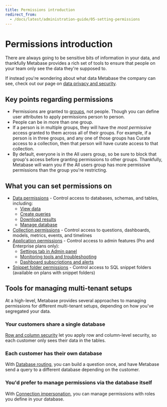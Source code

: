 ```yaml
---
title: Permissions introduction
redirect_from:
  - /docs/latest/administration-guide/05-setting-permissions
---
```


# Permissions introduction

There are always going to be sensitive bits of information in your data, and thankfully Metabase provides a rich set of tools to ensure that people on your team only see the data they're supposed to.

If instead you're wondering about what data Metabase the company can see, check out our page on [data privacy and security](https://www.metabase.com/security).

## Key points regarding permissions

- Permissions are granted to [groups](../people-and-groups/managing.md#groups), not people. Though you can define user attributes to apply permissions person to person.
- People can be in more than one group.
- If a person is in multiple groups, they will have the _most permissive_ access granted to them across all of their groups. For example, if a person is in three groups, and any one of those groups has Curate access to a collection, then that person will have curate access to that collection.
- By default, everyone is in the All users group, so be sure to block that group's access before granting permissions to other groups. Thankfully, Metabase will warn you if the All users group has more permissive permissions than the group you're restricting.

## What you can set permissions on

- [Data permissions](./data.md) - Control access to databases, schemas, and tables, including:
  - [View data](./data.md#view-data-permissions)
  - [Create queries](./data.md#create-queries-permissions)
  - [Download results](./data.md#download-results-permissions)
  - [Manage database](./data.md#manage-database-permissions)
- [Collection permissions][collections] - Control access to questions, dashboards, models, metrics, events, and timelines
- [Application permissions](application.md) - Control access to admin features (Pro and Enterprise plans only):
  - [Settings tab in Admin panel](application.md#settings-access)
  - [Monitoring tools and troubleshooting](application.md#monitoring-access)
  - [Dashboard subscriptions and alerts](application.md#subscriptions-and-alerts)
- [Snippet folder permissions][snippet-folders] - Control access to SQL snippet folders (available on plans with snippet folders)

## Tools for managing multi-tenant setups

At a high-level, Metabase provides several approaches to managing permissions for different multi-tenant setups, depending on how you've segregated your data.

### Your customers share a single database

[Row and column security](./row-and-column-security.md) let you apply row and column-level security, so each customer only sees their data in the tables.

### Each customer has their own database

With [Database routing](./database-routing.md), you can build a question once, and have Metabase send a query to a different database depending on the customer.

### You'd prefer to manage permissions via the database itself

With [Connection impersonation](./impersonation.md), you can manage permissions with roles you define in your database.

[collections]: ../exploration-and-organization/collections.md
[dashboard-subscriptions]: ../dashboards/subscriptions.md
[data-permissions]: ./data.md
[permissions]: https://www.metabase.com/learn/metabase-basics/administration/permissions
[slack-integration]: ../configuring-metabase/slack.md
[snippet-folders]: ../questions/native-editor/snippets.md
[troubleshooting-permissions]: ../troubleshooting-guide/permissions.md
